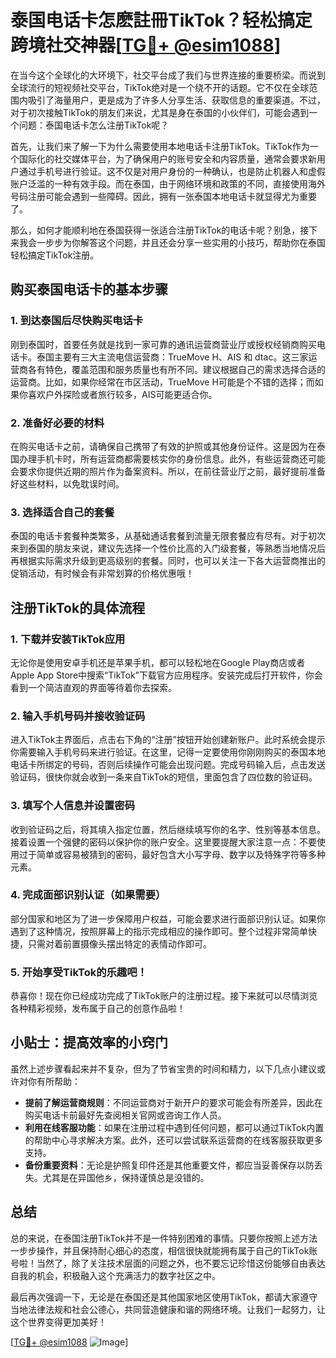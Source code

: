 # 泰国电话卡怎麽註冊TikTok？轻松搞定跨境社交神器[[TG💪+ @esim1088](https://t.me/s/esim1088)]

在当今这个全球化的大环境下，社交平台成了我们与世界连接的重要桥梁。而说到全球流行的短视频社交平台，TikTok绝对是一个绕不开的话题。它不仅在全球范围内吸引了海量用户，更是成为了许多人分享生活、获取信息的重要渠道。不过，对于初次接触TikTok的朋友们来说，尤其是身在泰国的小伙伴们，可能会遇到一个问题：泰国电话卡怎么注册TikTok呢？

首先，让我们来了解一下为什么需要使用本地电话卡注册TikTok。TikTok作为一个国际化的社交媒体平台，为了确保用户的账号安全和内容质量，通常会要求新用户通过手机号进行验证。这不仅是对用户身份的一种确认，也是防止机器人和虚假账户泛滥的一种有效手段。而在泰国，由于网络环境和政策的不同，直接使用海外号码注册可能会遇到一些障碍。因此，拥有一张泰国本地电话卡就显得尤为重要了。

那么，如何才能顺利地在泰国获得一张适合注册TikTok的电话卡呢？别急，接下来我会一步步为你解答这个问题，并且还会分享一些实用的小技巧，帮助你在泰国轻松搞定TikTok注册。

## 购买泰国电话卡的基本步骤

### 1. 到达泰国后尽快购买电话卡

刚到泰国时，首要任务就是找到一家可靠的通讯运营商营业厅或授权经销商购买电话卡。泰国主要有三大主流电信运营商：TrueMove H、AIS 和 dtac。这三家运营商各有特色，覆盖范围和服务质量也有所不同。建议根据自己的需求选择合适的运营商。比如，如果你经常在市区活动，TrueMove H可能是个不错的选择；而如果你喜欢户外探险或者旅行较多，AIS可能更适合你。

### 2. 准备好必要的材料

在购买电话卡之前，请确保自己携带了有效的护照或其他身份证件。这是因为在泰国办理手机卡时，所有运营商都需要核实你的身份信息。此外，有些运营商还可能会要求你提供近期的照片作为备案资料。所以，在前往营业厅之前，最好提前准备好这些材料，以免耽误时间。

### 3. 选择适合自己的套餐

泰国的电话卡套餐种类繁多，从基础通话套餐到流量无限套餐应有尽有。对于初次来到泰国的朋友来说，建议先选择一个性价比高的入门级套餐，等熟悉当地情况后再根据实际需求升级到更高级别的套餐。同时，也可以关注一下各大运营商推出的促销活动，有时候会有非常划算的价格优惠哦！

## 注册TikTok的具体流程

### 1. 下载并安装TikTok应用

无论你是使用安卓手机还是苹果手机，都可以轻松地在Google Play商店或者Apple App Store中搜索“TikTok”下载官方应用程序。安装完成后打开软件，你会看到一个简洁直观的界面等待着你去探索。

### 2. 输入手机号码并接收验证码

进入TikTok主界面后，点击右下角的“注册”按钮开始创建新账户。此时系统会提示你需要输入手机号码来进行验证。在这里，记得一定要使用你刚刚购买的泰国本地电话卡所绑定的号码，否则后续操作可能会出现问题。完成号码输入后，点击发送验证码，很快你就会收到一条来自TikTok的短信，里面包含了四位数的验证码。

### 3. 填写个人信息并设置密码

收到验证码之后，将其填入指定位置，然后继续填写你的名字、性别等基本信息。接着设置一个强健的密码以保护你的账户安全。这里要提醒大家注意一点：不要使用过于简单或容易被猜到的密码，最好包含大小写字母、数字以及特殊字符等多种元素。

### 4. 完成面部识别认证（如果需要）

部分国家和地区为了进一步保障用户权益，可能会要求进行面部识别认证。如果你遇到了这种情况，按照屏幕上的指示完成相应的操作即可。整个过程非常简单快捷，只需对着前置摄像头摆出特定的表情动作即可。

### 5. 开始享受TikTok的乐趣吧！

恭喜你！现在你已经成功完成了TikTok账户的注册过程。接下来就可以尽情浏览各种精彩视频，发布属于自己的创意作品啦！

## 小贴士：提高效率的小窍门

虽然上述步骤看起来并不复杂，但为了节省宝贵的时间和精力，以下几点小建议或许对你有所帮助：

- **提前了解运营商规则**：不同运营商对于新开户的要求可能会有所差异，因此在购买电话卡前最好先查阅相关官网或咨询工作人员。
- **利用在线客服功能**：如果在注册过程中遇到任何问题，都可以通过TikTok内置的帮助中心寻求解决方案。此外，还可以尝试联系运营商的在线客服获取更多支持。
- **备份重要资料**：无论是护照复印件还是其他重要文件，都应当妥善保存以防丢失。尤其是在异国他乡，保持谨慎总是没错的。

## 总结

总的来说，在泰国注册TikTok并不是一件特别困难的事情。只要你按照上述方法一步步操作，并且保持耐心细心的态度，相信很快就能拥有属于自己的TikTok账号啦！当然了，除了关注技术层面的问题之外，也不要忘记珍惜这份能够自由表达自我的机会，积极融入这个充满活力的数字社区之中。

最后再次强调一下，无论是在泰国还是其他国家地区使用TikTok，都请大家遵守当地法律法规和社会公德心，共同营造健康和谐的网络环境。让我们一起努力，让这个世界变得更加美好！

[[TG💪+ @esim1088](https://t.me/s/esim1088) ![Image](https://i.postimg.cc/4NQfJmqS/Snipaste-2025-05-13-00-14-12.png)]